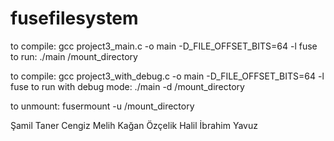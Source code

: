 # fusefilesystem
to compile:
gcc project3_main.c -o main -D_FILE_OFFSET_BITS=64 -l fuse
to run:
./main /mount_directory

to compile:
gcc project3_with_debug.c -o main -D_FILE_OFFSET_BITS=64 -l fuse
to run with debug mode:
./main -d /mount_directory

to unmount:
fusermount -u /mount_directory

Şamil Taner Cengiz
Melih Kağan Özçelik
Halil İbrahim Yavuz
